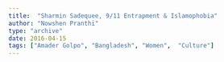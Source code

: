 ```yaml
---
title:  "Sharmin Sadequee, 9/11 Entrapment & Islamophobia"
author: "Nowshen Pranthi"
type: "archive"
date: 2016-04-15
tags: ["Amader Golpo", "Bangladesh", "Women",  "Culture"]
---
```


